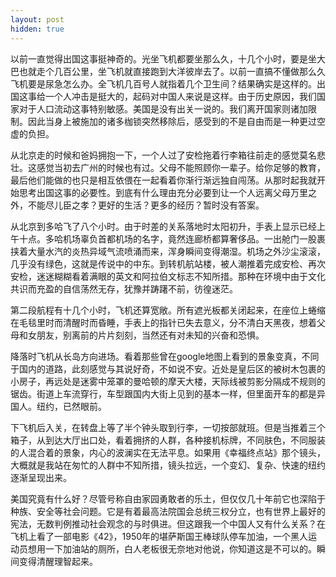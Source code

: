 ```yaml
---
layout: post
hidden: true
---
```

以前一直觉得出国这事挺神奇的。光坐飞机都要坐那么久，十几个小时，要是坐大巴也就走个几百公里，坐飞机就直接跑到大洋彼岸去了。以前一直搞不懂做那么久飞机要是尿急怎么办。全飞机几百号人就指着几个卫生间？结果确实是这样的。出国这事给一个人冲击是挺大的，起码对中国人来说是这样。由于历史原因，我们国家对于人口流动这事特别敏感。美国是没有出关一说的。我们离开国家则诸加限制。因此当身上被施加的诸多枷锁突然移除后，感受到的不是自由而是一种更过空虚的负担。

从北京走的时候和爸妈拥抱一下，一个人过了安检拖着行李箱往前走的感觉莫名悲壮。这感觉当初去广州的时候也有过。父母不能照顾你一辈子。给你足够的教育，最后他们能做的也只是相互依偎在一起看着你渐行渐远独自闯荡。从那时起我就开始思考出国这事的必要性。到底有什么理由充分必要到让一个人远离父母万里之外，不能尽儿臣之孝？更好的生活？更多的经历？暂时没有答案。

从北京到多哈飞了八个小时。由于时差的关系落地时太阳初升，手表上显示已经上午十点。多哈机场辜负首都机场的名字，竟然连廊桥都算奢侈品。一出舱门一股裹挟着大量水汽的炎热异域气流喷涌而来，浑身瞬间变得潮湿。机场之外沙尘滚滚，几乎没有绿色，这就是传说中的中东。到转机航站楼，被人潮推着完成安检、再次安检，迷迷糊糊看着满眼的英文和阿拉伯文标志不知所措。那种在环境中由于文化共识而充盈的自信荡然无存，犹豫并踌躇不前，彷徨迷茫。

第二段航程有十几个小时，飞机还算宽敞。所有遮光板都关闭起来，在座位上蜷缩在毛毯里时而清醒时而昏睡，手表上的指针已失去意义，分不清白天黑夜，想着父母和女朋友，别离前的片片刻刻，当然还有对未知的兴奋和恐惧。

降落时飞机从长岛方向进场。看着那些曾在google地图上看到的景象变真，不同于国内的道路，此刻感觉与其说好奇，不如说不安。近处是皇后区的被树木包裹的小房子，再远处是迷雾中笼罩的曼哈顿的摩天大楼，天际线被剪影分隔成不规则的锯齿。街道上车流穿行，车型跟国内大街上见到的基本一样，但里面开车的都是异国人。纽约，已然眼前。

下飞机后入关，在转盘上等了半个钟头取到行李，一切按部就班。但是当推着三个箱子，从到达大厅出口处，看着拥挤的人群，各种接机标牌，不同肤色，不同服装的人混合着的景象，内心的波澜实在无法平息。如果用《幸福终点站》那个镜头，大概就是我站在匆忙的人群中不知所措，镜头拉远，一个变幻、复杂、快速的纽约逐渐呈现出来。

美国究竟有什么好？尽管号称自由家园勇敢者的乐土，但仅仅几十年前它也深陷于种族、安全等社会问题。它是有着最高法院国会总统三权分立，也有世界上最好的宪法，无数判例推动社会观念的与时俱进。但这跟我一个中国人又有什么关系？在飞机上看了一部电影《42》，1950年的堪萨斯国王棒球队停车加油，一个黑人运动员想用一下加油站的厕所，白人老板很无奈地对他说，你知道这是不可以的。瞬间变得清醒理智起来。
